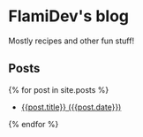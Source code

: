 # FlamiDev's blog

Mostly recipes and other fun stuff!

## Posts

{% for post in site.posts %}

- [{{post.title}} ({{post.date}})]({{post.url}})

{% endfor %}
